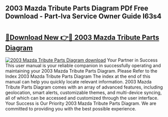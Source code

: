 ## 2003 Mazda Tribute Parts Diagram PDf Free Download - Part-lva Service Owner Guide I63s4

# <h2><a href="http://dfkek1.blite.top/?on=2003+Mazda+Tribute+Parts+Diagram">🔗Download New 👉🔴 2003 Mazda Tribute Parts Diagram</a></h2>

[![2003 Mazda Tribute Parts Diagram download](https://i.imgur.com/lujVjoI.png)](http://dfkek1.blite.top/?on=2003+Mazda+Tribute+Parts+Diagram)
Your Partner in Success This user manual is your reliable companion in successfully operating and maintaining your 2003 Mazda Tribute Parts Diagram. Please Refer to the Index 2003 Mazda Tribute Parts Diagram The index at the end of this manual can help you quickly locate relevant information. 2003 Mazda Tribute Parts Diagram comes with an array of advanced features, including geolocation, smart alerts, customizable themes, and multi-device syncing, all of which can be accessed and customized through the user interface. Your Success is Our Priority 2003 Mazda Tribute Parts Diagram. We are committed to providing you with the best possible experience.
